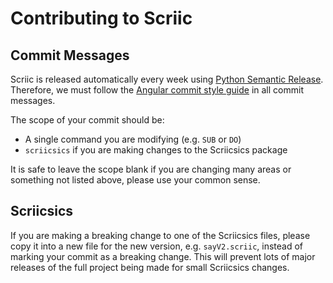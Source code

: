 # Contributing to Scriic

## Commit Messages

Scriic is released automatically every week using [Python Semantic Release][psr].
Therefore, we must follow the [Angular commit style guide][angular-commits] in
all commit messages.

The scope of your commit should be:

- A single command you are modifying (e.g. `SUB` or `DO`)
- `scriicsics` if you are making changes to the Scriicsics package

It is safe to leave the scope blank if you are changing many areas or
something not listed above, please use your common sense.

## Scriicsics

If you are making a breaking change to one of the Scriicsics files, please copy
it into a new file for the new version, e.g. `sayV2.scriic`, instead of marking
your commit as a breaking change. This will prevent lots of major releases of
the full project being made for small Scriicsics changes.


[psr]: https://github.com/relekang/python-semantic-release/
[angular-commits]: https://github.com/angular/angular/blob/master/CONTRIBUTING.md#-commit-message-guidelines
